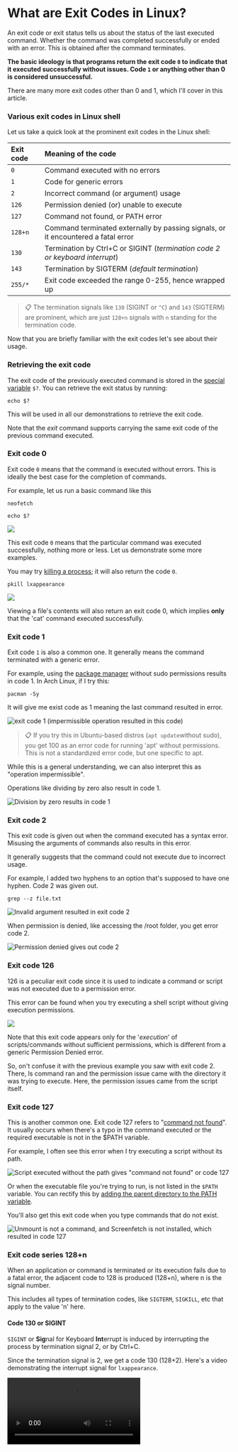 [#]: subject: "What are Exit Codes in Linux?"
[#]: via: "https://itsfoss.com/linux-exit-codes/"
[#]: author: "Pranav Krishna https://itsfoss.com/author/pranav/"
[#]: collector: "lkxed"
[#]: translator: " "
[#]: reviewer: " "
[#]: publisher: " "
[#]: url: " "

What are Exit Codes in Linux?
======

An exit code or exit status tells us about the status of the last executed command. Whether the command was completed successfully or ended with an error. This is obtained after the command terminates.

**The basic ideology is that programs return the exit code `0` to indicate that it executed successfully without issues. Code `1` or anything other than 0 is considered unsuccessful.**

There are many more exit codes other than 0 and 1, which I'll cover in this article.

### Various exit codes in Linux shell

Let us take a quick look at the prominent exit codes in the Linux shell:

| Exit code | Meaning of the code |
| :- | :- |
| `0` | Command executed with no errors |
| `1` | Code for generic errors |
| `2` | Incorrect command (or argument) usage |
| `126` | Permission denied (or) unable to execute |
| `127` | Command not found, or PATH error |
| `128+n` | Command terminated externally by passing signals, or it encountered a fatal error |
| `130` | Termination by Ctrl+C or SIGINT (_termination code 2 or keyboard interrupt_) |
| `143` | Termination by SIGTERM (_default termination_) |
| `255/*` | Exit code exceeded the range 0-255, hence wrapped up |

> 📋 The termination signals like `130` (SIGINT or `^C`) and `143` (SIGTERM) are prominent, which are just `128+n` signals with `n` standing for the termination code.

Now that you are briefly familiar with the exit codes let's see about their usage.

### Retrieving the exit code

The exit code of the previously executed command is stored in the [special variable][1] `$?`. You can retrieve the exit status by running:

```
echo $?
```

This will be used in all our demonstrations to retrieve the exit code.

Note that the _exit_ command supports carrying the same exit code of the previous command executed.

### Exit code 0

Exit code `0` means that the command is executed without errors. This is ideally the best case for the completion of commands.

For example, let us run a basic command like this

```
neofetch 

echo $?
```

![][2]

This exit code `0` means that the particular command was executed successfully, nothing more or less. Let us demonstrate some more examples.

You may try [killing a process][3]; it will also return the code `0`.

```
pkill lxappearance
```

![][4]

Viewing a file's contents will also return an exit code 0, which implies **only** that the 'cat' command executed successfully.

### Exit code 1

Exit code `1` is also a common one. It generally means the command terminated with a generic error.

For example, using the [package manager][5] without sudo permissions results in code 1. In Arch Linux, if I try this:

```
pacman -Sy
```

It will give me exist code as 1 meaning the last command resulted in error.

![exit code 1 (impermissible operation resulted in this code)][6]

> 📋 If you try this in Ubuntu-based distros (`apt update`without sudo), you get 100 as an error code for running 'apt' without permissions. This is not a standardized error code, but one specific to apt.

While this is a general understanding, we can also interpret this as "operation impermissible".

Operations like dividing by zero also result in code 1.

![Division by zero results in code 1][7]

### Exit code 2

This exit code is given out when the command executed has a syntax error. Misusing the arguments of commands also results in this error.

It generally suggests that the command could not execute due to incorrect usage.

For example, I added two hyphens to an option that's supposed to have one hyphen. Code 2 was given out.

```
grep --z file.txt
```

![Invalid argument resulted in exit code 2][8]

When permission is denied, like accessing the /root folder, you get error code 2.

![Permission denied gives out code 2][9]

### Exit code 126

126 is a peculiar exit code since it is used to indicate a command or script was not executed due to a permission error.

This error can be found when you try executing a shell script without giving execution permissions.

![][10]

Note that this exit code appears only for the '_execution_' of scripts/commands without sufficient permissions, which is different from a generic Permission Denied error.

So, on't confuse it with the previous example you saw with exit code 2. There, ls command ran and the permission issue came with the directory it was trying to execute. Here, the permission issues came from the script itself.

### Exit code 127

This is another common one. Exit code 127 refers to "[command not found][11]". It usually occurs when there's a typo in the command executed or the required executable is not in the $PATH variable.

For example, I often see this error when I try executing a script without its path.

![Script executed without the path gives "command not found" or code 127][12]

Or when the executable file you're trying to run, is not listed in the `$PATH` variable. You can rectify this by [adding the parent directory to the PATH variable][13].

You'll also get this exit code when you type commands that do not exist.

![Unmount is not a command, and Screenfetch is not installed, which resulted in code 127][14]

### Exit code series 128+n

When an application or command is terminated or its execution fails due to a fatal error, the adjacent code to 128 is produced (128+n), where n is the signal number.

This includes all types of termination codes, like `SIGTERM`, `SIGKILL`, etc that apply to the value 'n' here.

#### Code 130 or SIGINT

`SIGINT` or **Sig**nal for Keyboard **Int**errupt is induced by interrupting the process by termination signal 2, or by Ctrl+C.

Since the termination signal is 2, we get a code 130 (128+2). Here's a video demonstrating the interrupt signal for `lxappearance`.

<video src="https:/itsfoss.com/content/media/2023/06/exit_code_128-n-SIGINT-_compressed.mp4">

#### Code 137 or SIGKILL

The `SIGKILL` termination **sig**nal that **kill**s the process instantly has a termination signal 9. This is the last method one should use while terminating an application.

The exit code thrown is 137 since the termination signal is 9 (128+9).

<video src="https://itsfoss.com/content/media/2023/06/exit_code_128-n-SIGKILL-_compressed.mp4">

#### Code 143 or SIGTERM

`SIGTERM` or **Sig**nal to **Term**inate is the default behavior when a process is killed without specifying arguments.

The termination code for SIGTERM is 15, hence this signal gets an exit code of 143 (128+15).

<video src="https://itsfoss.com/content/media/2023/06/exit_code_128-n-SIGTERM-_compressed-1.mp4">

There are other termination signals that you may not have known before; they too have their own exit codes similar to these. You can check them out here:

> 📋 Note that these signals may not appear if terminated from the same session from which the process was started. If you're reproducing these, terminate from a different shell.On a personal note, signal 128 was impossible to reproduce.

### What if the code exceeds 255?

Recent versions of Bash retain the original exit code value even beyond 255, but generally, if the code exceeds 255, then it is wrapped up.

That is, code 256 becomes '0', 257 becomes '1', 383 becomes '127', and so on and so forth. To ensure better compatibility, keep the exit codes between 0 and 255.

### Wrapping up

I hope you learned something about the exit codes in the Linux shell. Using them can come in handy for troubleshooting various issues.

If you are using these codes in a shell script, make sure you understand the meaning of each code in order to make it easier for troubleshooting.

In case you need a reference, check out the Bash series here:

That's all about the article. Feel free to let me know in the comments section if I have missed anything.

--------------------------------------------------------------------------------

via: https://itsfoss.com/linux-exit-codes/

作者：[Pranav Krishna][a]
选题：[lkxed][b]
译者：[译者ID](https://github.com/译者ID)
校对：[校对者ID](https://github.com/校对者ID)

本文由 [LCTT](https://github.com/LCTT/TranslateProject) 原创编译，[Linux中国](https://linux.cn/) 荣誉推出

[a]: https://itsfoss.com/author/pranav/
[b]: https://github.com/lkxed/
[1]: https://linuxhandbook.com:443/bash-special-variables/
[2]: https://itsfoss.com/content/images/2023/06/exit_code_0.png
[3]: https://itsfoss.com/how-to-find-the-process-id-of-a-program-and-kill-it-quick-tip/
[4]: https://itsfoss.com/content/images/2023/06/exit_code_0.gif
[5]: https://itsfoss.com/package-manager/
[6]: https://itsfoss.com/content/images/2023/06/exit_code_1.png
[7]: https://itsfoss.com/content/images/2023/06/exit_code_1-division_by_0-.png
[8]: https://itsfoss.com/content/images/2023/06/exit_status_2-misusing_arguments--1.png
[9]: https://itsfoss.com/content/images/2023/06/exit_code_2-permission_denied-.png
[10]: https://itsfoss.com/content/images/2023/06/exit_code_126.png
[11]: https://itsfoss.com/bash-command-not-found/
[12]: https://itsfoss.com/content/images/2023/06/exit_code_127.png
[13]: https://itsfoss.com/add-directory-to-path-linux/
[14]: https://itsfoss.com/content/images/2023/06/exit_code_127-command_not_found--1.png
[def]: ttps://itsfoss.com/content/media/2023/06/exit_code_128-n-SIGINT-_compressed.mp
